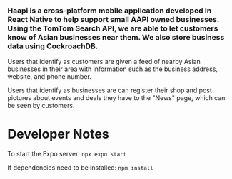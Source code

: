 ### Haapi is a cross-platform mobile application developed in React Native to help support small AAPI owned businesses. Using the TomTom Search API, we are able to let customers know of Asian businesses near them. We also store business data using CockroachDB. 

Users that identify as customers are given a feed of nearby Asian businesses in their area with information such as the business address, website, and phone number.

Users that identify as businesses are can register their shop and post pictures about events and deals they have to the "News" page, which can be seen by customers.

# Developer Notes
To start the Expo server:
`npx expo start`

If dependencies need to be installed:
`npm install`
